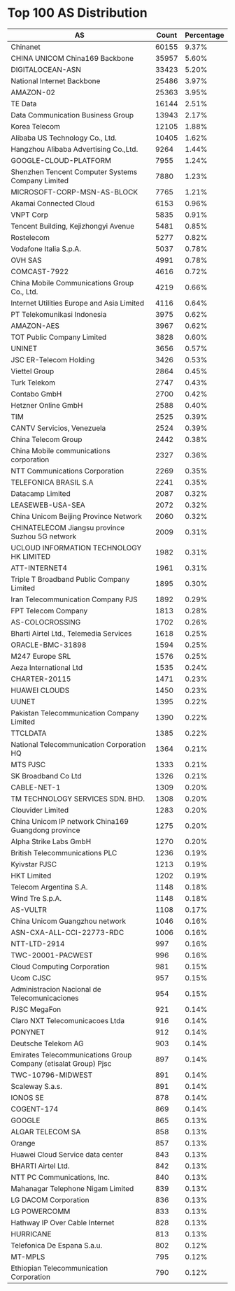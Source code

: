 # Top 100 AS Distribution
| AS | Count | Percentage |
|----|----|----|
| Chinanet | 60155 | 9.37% |
| CHINA UNICOM China169 Backbone | 35957 | 5.60% |
| DIGITALOCEAN-ASN | 33423 | 5.20% |
| National Internet Backbone | 25486 | 3.97% |
| AMAZON-02 | 25363 | 3.95% |
| TE Data | 16144 | 2.51% |
| Data Communication Business Group | 13943 | 2.17% |
| Korea Telecom | 12105 | 1.88% |
| Alibaba US Technology Co., Ltd. | 10405 | 1.62% |
| Hangzhou Alibaba Advertising Co.,Ltd. | 9264 | 1.44% |
| GOOGLE-CLOUD-PLATFORM | 7955 | 1.24% |
| Shenzhen Tencent Computer Systems Company Limited | 7880 | 1.23% |
| MICROSOFT-CORP-MSN-AS-BLOCK | 7765 | 1.21% |
| Akamai Connected Cloud | 6153 | 0.96% |
| VNPT Corp | 5835 | 0.91% |
| Tencent Building, Kejizhongyi Avenue | 5481 | 0.85% |
| Rostelecom | 5277 | 0.82% |
| Vodafone Italia S.p.A. | 5037 | 0.78% |
| OVH SAS | 4991 | 0.78% |
| COMCAST-7922 | 4616 | 0.72% |
| China Mobile Communications Group Co., Ltd. | 4219 | 0.66% |
| Internet Utilities Europe and Asia Limited | 4116 | 0.64% |
| PT Telekomunikasi Indonesia | 3975 | 0.62% |
| AMAZON-AES | 3967 | 0.62% |
| TOT Public Company Limited | 3828 | 0.60% |
| UNINET | 3656 | 0.57% |
| JSC ER-Telecom Holding | 3426 | 0.53% |
| Viettel Group | 2864 | 0.45% |
| Turk Telekom | 2747 | 0.43% |
| Contabo GmbH | 2700 | 0.42% |
| Hetzner Online GmbH | 2588 | 0.40% |
| TIM | 2525 | 0.39% |
| CANTV Servicios, Venezuela | 2524 | 0.39% |
| China Telecom Group | 2442 | 0.38% |
| China Mobile communications corporation | 2327 | 0.36% |
| NTT Communications Corporation | 2269 | 0.35% |
| TELEFONICA BRASIL S.A | 2241 | 0.35% |
| Datacamp Limited | 2087 | 0.32% |
| LEASEWEB-USA-SEA | 2072 | 0.32% |
| China Unicom Beijing Province Network | 2060 | 0.32% |
| CHINATELECOM Jiangsu province Suzhou 5G network | 2009 | 0.31% |
| UCLOUD INFORMATION TECHNOLOGY HK LIMITED | 1982 | 0.31% |
| ATT-INTERNET4 | 1961 | 0.31% |
| Triple T Broadband Public Company Limited | 1895 | 0.30% |
| Iran Telecommunication Company PJS | 1892 | 0.29% |
| FPT Telecom Company | 1813 | 0.28% |
| AS-COLOCROSSING | 1702 | 0.26% |
| Bharti Airtel Ltd., Telemedia Services | 1618 | 0.25% |
| ORACLE-BMC-31898 | 1594 | 0.25% |
| M247 Europe SRL | 1576 | 0.25% |
| Aeza International Ltd | 1535 | 0.24% |
| CHARTER-20115 | 1471 | 0.23% |
| HUAWEI CLOUDS | 1450 | 0.23% |
| UUNET | 1395 | 0.22% |
| Pakistan Telecommunication Company Limited | 1390 | 0.22% |
| TTCLDATA | 1385 | 0.22% |
| National Telecommunication Corporation HQ | 1364 | 0.21% |
| MTS PJSC | 1333 | 0.21% |
| SK Broadband Co Ltd | 1326 | 0.21% |
| CABLE-NET-1 | 1309 | 0.20% |
| TM TECHNOLOGY SERVICES SDN. BHD. | 1308 | 0.20% |
| Clouvider Limited | 1283 | 0.20% |
| China Unicom IP network China169 Guangdong province | 1275 | 0.20% |
| Alpha Strike Labs GmbH | 1270 | 0.20% |
| British Telecommunications PLC | 1236 | 0.19% |
| Kyivstar PJSC | 1213 | 0.19% |
| HKT Limited | 1202 | 0.19% |
| Telecom Argentina S.A. | 1148 | 0.18% |
| Wind Tre S.p.A. | 1148 | 0.18% |
| AS-VULTR | 1108 | 0.17% |
| China Unicom Guangzhou network | 1046 | 0.16% |
| ASN-CXA-ALL-CCI-22773-RDC | 1006 | 0.16% |
| NTT-LTD-2914 | 997 | 0.16% |
| TWC-20001-PACWEST | 996 | 0.16% |
| Cloud Computing Corporation | 981 | 0.15% |
| Ucom CJSC | 957 | 0.15% |
| Administracion Nacional de Telecomunicaciones | 954 | 0.15% |
| PJSC MegaFon | 921 | 0.14% |
| Claro NXT Telecomunicacoes Ltda | 916 | 0.14% |
| PONYNET | 912 | 0.14% |
| Deutsche Telekom AG | 903 | 0.14% |
| Emirates Telecommunications Group Company (etisalat Group) Pjsc | 897 | 0.14% |
| TWC-10796-MIDWEST | 891 | 0.14% |
| Scaleway S.a.s. | 891 | 0.14% |
| IONOS SE | 878 | 0.14% |
| COGENT-174 | 869 | 0.14% |
| GOOGLE | 865 | 0.13% |
| ALGAR TELECOM SA | 858 | 0.13% |
| Orange | 857 | 0.13% |
| Huawei Cloud Service data center | 843 | 0.13% |
| BHARTI Airtel Ltd. | 842 | 0.13% |
| NTT PC Communications, Inc. | 840 | 0.13% |
| Mahanagar Telephone Nigam Limited | 839 | 0.13% |
| LG DACOM Corporation | 836 | 0.13% |
| LG POWERCOMM | 833 | 0.13% |
| Hathway IP Over Cable Internet | 828 | 0.13% |
| HURRICANE | 813 | 0.13% |
| Telefonica De Espana S.a.u. | 802 | 0.12% |
| MT-MPLS | 795 | 0.12% |
| Ethiopian Telecommunication Corporation | 790 | 0.12% |
